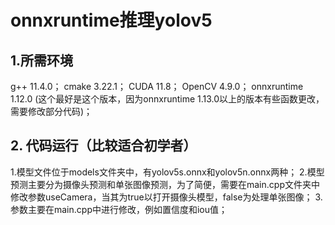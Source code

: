 # onnxruntime推理yolov5
## 1.所需环境
g++         11.4.0；
cmake       3.22.1；
CUDA        11.8；
OpenCV      4.9.0；
onnxruntime 1.12.0 (这个最好是这个版本，因为onnxruntime 1.13.0以上的版本有些函数更改，需要修改部分代码)；
## 2. 代码运行（比较适合初学者）
1.模型文件位于models文件夹中，有yolov5s.onnx和yolov5n.onnx两种；
2.模型预测主要分为摄像头预测和单张图像预测，为了简便，需要在main.cpp文件夹中修改参数useCamera，当其为true以打开摄像头模型，false为处理单张图像；
3.参数主要在main.cpp中进行修改，例如置信度和iou值；
